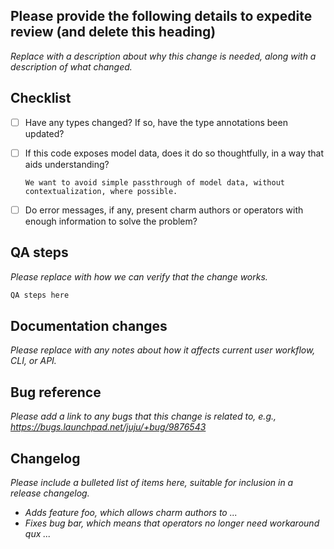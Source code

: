 ## Please provide the following details to expedite review (and delete this heading)

*Replace with a description about why this change is needed, along with a description of what changed.*

## Checklist

 - [ ] Have any types changed? If so, have the type annotations been updated?
 - [ ] If this code exposes model data, does it do so thoughtfully, in a way that aids understanding?

       We want to avoid simple passthrough of model data, without contextualization, where possible.

 - [ ] Do error messages, if any, present charm authors or operators with enough information to solve the problem?

## QA steps

*Please replace with how we can verify that the change works.*

```sh
QA steps here
```

## Documentation changes

*Please replace with any notes about how it affects current user workflow, CLI, or API.*

## Bug reference

*Please add a link to any bugs that this change is related to, e.g., https://bugs.launchpad.net/juju/+bug/9876543*

## Changelog

*Please include a bulleted list of items here, suitable for inclusion in a release changelog.*

- *Adds feature foo, which allows charm authors to ...*
- *Fixes bug bar, which means that operators no longer need workaround qux ...*
